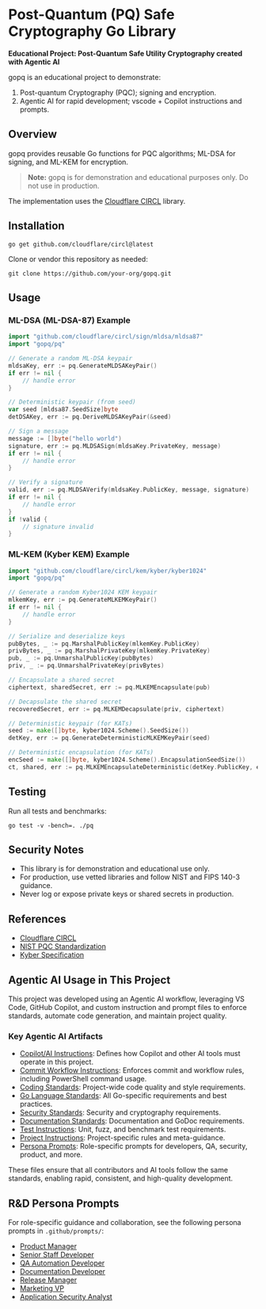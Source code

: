 
# Post-Quantum (PQ) Safe Cryptography Go Library

**Educational Project: Post-Quantum Safe Utility Cryptography created with Agentic AI**

gopq is an educational project to demonstrate:
1. Post-quantum Cryptography (PQC); signing and encryption.
2. Agentic AI for rapid development; vscode + Copilot instructions and prompts.

## Overview

gopq provides reusable Go functions for PQC algorithms; ML-DSA for signing, and ML-KEM for encryption.

> **Note:** gopq is for demonstration and educational purposes only. Do not use in production.

The implementation uses the [Cloudflare CIRCL](https://github.com/cloudflare/circl) library.

## Installation

```
go get github.com/cloudflare/circl@latest
```

Clone or vendor this repository as needed:

```
git clone https://github.com/your-org/gopq.git
```


## Usage

### ML-DSA (ML-DSA-87) Example

```go
import "github.com/cloudflare/circl/sign/mldsa/mldsa87"
import "gopq/pq"

// Generate a random ML-DSA keypair
mldsaKey, err := pq.GenerateMLDSAKeyPair()
if err != nil {
    // handle error
}

// Deterministic keypair (from seed)
var seed [mldsa87.SeedSize]byte
detDSAKey, err := pq.DeriveMLDSAKeyPair(&seed)

// Sign a message
message := []byte("hello world")
signature, err := pq.MLDSASign(mldsaKey.PrivateKey, message)
if err != nil {
    // handle error
}

// Verify a signature
valid, err := pq.MLDSAVerify(mldsaKey.PublicKey, message, signature)
if err != nil {
    // handle error
}
if !valid {
    // signature invalid
}
```

### ML-KEM (Kyber KEM) Example

```go
import "github.com/cloudflare/circl/kem/kyber/kyber1024"
import "gopq/pq"

// Generate a random Kyber1024 KEM keypair
mlkemKey, err := pq.GenerateMLKEMKeyPair()
if err != nil {
    // handle error
}

// Serialize and deserialize keys
pubBytes, _ := pq.MarshalPublicKey(mlkemKey.PublicKey)
privBytes, _ := pq.MarshalPrivateKey(mlkemKey.PrivateKey)
pub, _ := pq.UnmarshalPublicKey(pubBytes)
priv, _ := pq.UnmarshalPrivateKey(privBytes)

// Encapsulate a shared secret
ciphertext, sharedSecret, err := pq.MLKEMEncapsulate(pub)

// Decapsulate the shared secret
recoveredSecret, err := pq.MLKEMDecapsulate(priv, ciphertext)

// Deterministic keypair (for KATs)
seed := make([]byte, kyber1024.Scheme().SeedSize())
detKey, err := pq.GenerateDeterministicMLKEMKeyPair(seed)

// Deterministic encapsulation (for KATs)
encSeed := make([]byte, kyber1024.Scheme().EncapsulationSeedSize())
ct, shared, err := pq.MLKEMEncapsulateDeterministic(detKey.PublicKey, encSeed)
```

## Testing

Run all tests and benchmarks:

```
go test -v -bench=. ./pq
```

## Security Notes

- This library is for demonstration and educational use only.
- For production, use vetted libraries and follow NIST and FIPS 140-3 guidance.
- Never log or expose private keys or shared secrets in production.

## References

- [Cloudflare CIRCL](https://github.com/cloudflare/circl)
- [NIST PQC Standardization](https://csrc.nist.gov/projects/post-quantum-cryptography)
- [Kyber Specification](https://pq-crystals.org/kyber/)

## Agentic AI Usage in This Project

This project was developed using an Agentic AI workflow, leveraging VS Code, GitHub Copilot, and custom instruction and prompt files to enforce standards, automate code generation, and maintain project quality.

### Key Agentic AI Artifacts

- [Copilot/AI Instructions](.github/instructions/copilot-instructions.md): Defines how Copilot and other AI tools must operate in this project.
- [Commit Workflow Instructions](.github/instructions/commit-instructions.md): Enforces commit and workflow rules, including PowerShell command usage.
- [Coding Standards](.github/instructions/coding-instructions.md): Project-wide code quality and style requirements.
- [Go Language Standards](.github/instructions/go-instructions.md): All Go-specific requirements and best practices.
- [Security Standards](.github/instructions/security-instructions.md): Security and cryptography requirements.
- [Documentation Standards](.github/instructions/doc-instructions.md): Documentation and GoDoc requirements.
- [Test Instructions](.github/instructions/test-instructions.md): Unit, fuzz, and benchmark test requirements.
- [Project Instructions](.github/instructions/project-instructions.md): Project-specific rules and meta-guidance.
- [Persona Prompts](.github/prompts/): Role-specific prompts for developers, QA, security, product, and more.

These files ensure that all contributors and AI tools follow the same standards, enabling rapid, consistent, and high-quality development.

## R&D Persona Prompts

For role-specific guidance and collaboration, see the following persona prompts in `.github/prompts/`:

- [Product Manager](.github/prompts/prompt-pm.md)
- [Senior Staff Developer](.github/prompts/prompt-dev.md)
- [QA Automation Developer](.github/prompts/prompt-qa.md)
- [Documentation Developer](.github/prompts/prompt-doc.md)
- [Release Manager](.github/prompts/prompt-release.md)
- [Marketing VP](.github/prompts/prompt-marketing.md)
- [Application Security Analyst](.github/prompts/prompt-sec.md)

